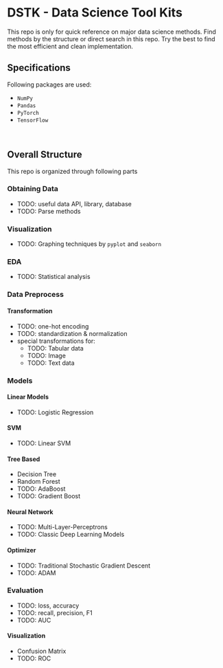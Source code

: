 # DSTK - Data Science Tool Kits

This repo is only for quick reference on major data science methods. Find methods by the structure or direct search in this repo.
Try the best to find the most efficient and clean implementation.

## Specifications

Following packages are used:
- `NumPy`
- `Pandas`
- `PyTorch`
- `TensorFlow`


<br/>

## Overall Structure

This repo is organized through following parts

### Obtaining Data

- TODO: useful data API, library, database
- TODO: Parse methods

### Visualization

- TODO: Graphing techniques by `pyplot` and `seaborn`

### EDA

- TODO: Statistical analysis

### Data Preprocess 

#### Transformation

- TODO: one-hot encoding
- TODO: standardization & normalization
- special transformations for:
  - TODO: Tabular data
  - TODO: Image
  - TODO: Text data

### Models

#### Linear Models

- TODO: Logistic Regression

#### SVM

- TODO: Linear SVM

#### Tree Based

- Decision Tree
- Random Forest
- TODO: AdaBoost
- TODO: Gradient Boost

#### Neural Network

- TODO: Multi-Layer-Perceptrons
- TODO: Classic Deep Learning Models

#### Optimizer

- TODO: Traditional Stochastic Gradient Descent
- TODO: ADAM

### Evaluation

- TODO: loss, accuracy
- TODO: recall, precision, F1
- TODO: AUC 

#### Visualization

- Confusion Matrix
- TODO: ROC
